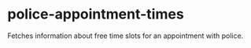# police-appointment-times
Fetches information about free time slots for an appointment with police.
